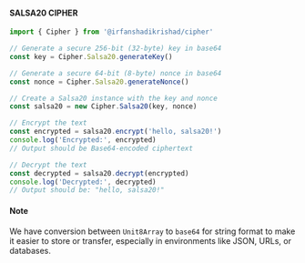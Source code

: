 #### SALSA20 CIPHER

```ts
import { Cipher } from '@irfanshadikrishad/cipher'

// Generate a secure 256-bit (32-byte) key in base64
const key = Cipher.Salsa20.generateKey()

// Generate a secure 64-bit (8-byte) nonce in base64
const nonce = Cipher.Salsa20.generateNonce()

// Create a Salsa20 instance with the key and nonce
const salsa20 = new Cipher.Salsa20(key, nonce)

// Encrypt the text
const encrypted = salsa20.encrypt('hello, salsa20!')
console.log('Encrypted:', encrypted)
// Output should be Base64-encoded ciphertext

// Decrypt the text
const decrypted = salsa20.decrypt(encrypted)
console.log('Decrypted:', decrypted)
// Output should be: "hello, salsa20!"
```

#### Note

We have conversion between `Unit8Array` to `base64` for string format to make it easier to store or transfer, especially in environments like JSON, URLs, or databases.
